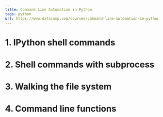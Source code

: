 ```yaml
---
title: Command Line Automation in Python
tags: python
url: https://www.datacamp.com/courses/command-line-automation-in-python
---
```


# 1. IPython shell commands

# 2. Shell commands with subprocess

# 3. Walking the file system

# 4. Command line functions
